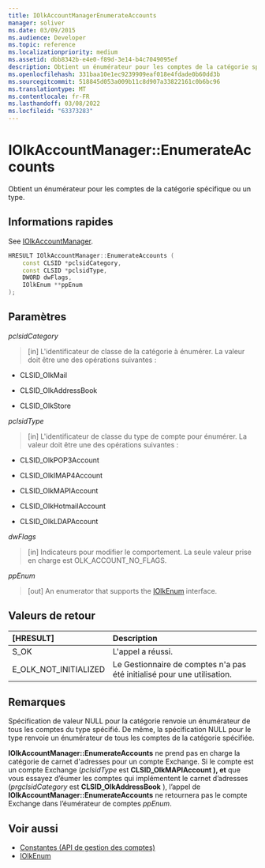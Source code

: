 ```yaml
---
title: IOlkAccountManagerEnumerateAccounts
manager: soliver
ms.date: 03/09/2015
ms.audience: Developer
ms.topic: reference
ms.localizationpriority: medium
ms.assetid: dbb8342b-e4e0-f89d-3e14-b4c7049095ef
description: Obtient un énumérateur pour les comptes de la catégorie spécifique ou un type.
ms.openlocfilehash: 331baa10e1ec9239909eaf018e4fdade0b60dd3b
ms.sourcegitcommit: 518845d053a009b11c8d907a33822161c0b6bc96
ms.translationtype: MT
ms.contentlocale: fr-FR
ms.lasthandoff: 03/08/2022
ms.locfileid: "63373283"
---
```

# <a name="iolkaccountmanagerenumerateaccounts"></a>IOlkAccountManager::EnumerateAccounts

Obtient un énumérateur pour les comptes de la catégorie spécifique ou un type.
  
## <a name="quick-info"></a>Informations rapides

See [IOlkAccountManager](iolkaccountmanager.md).
  
```cpp
HRESULT IOlkAccountManager::EnumerateAccounts (  
    const CLSID *pclsidCategory, 
    const CLSID *pclsidType, 
    DWORD dwFlags, 
    IOlkEnum **ppEnum 
);

```

## <a name="parameters"></a>Paramètres

_pclsidCategory_
  
> [in] L'identificateur de classe de la catégorie à énumérer. La valeur doit être une des opérations suivantes :

- CLSID_OlkMail

- CLSID_OlkAddressBook

- CLSID_OlkStore

_pclsidType_
  
> [in] L'identificateur de classe du type de compte pour énumérer. La valeur doit être une des opérations suivantes :

- CLSID_OlkPOP3Account

- CLSID_OlkIMAP4Account

- CLSID_OlkMAPIAccount

- CLSID_OlkHotmailAccount

- CLSID_OlkLDAPAccount

_dwFlags_
  
> [in] Indicateurs pour modifier le comportement. La seule valeur prise en charge est OLK_ACCOUNT_NO_FLAGS.

_ppEnum_
  
> [out] An enumerator that supports the [IOlkEnum](iolkenum.md) interface.

## <a name="return-values"></a>Valeurs de retour

|**[HRESULT]**|**Description**|
|:-----|:-----|
|S_OK  <br/> |L'appel a réussi. |
|E_OLK_NOT_INITIALIZED  <br/> |Le Gestionnaire de comptes n'a pas été initialisé pour une utilisation. |

## <a name="remarks"></a>Remarques

Spécification de valeur NULL pour la catégorie renvoie un énumérateur de tous les comptes du type spécifié. De même, la spécification NULL pour le type renvoie un énumérateur de tous les comptes de la catégorie spécifiée.
  
 **IOlkAccountManager::EnumerateAccounts** ne prend pas en charge la catégorie de carnet d'adresses pour un compte Exchange. Si le compte est un compte Exchange (_pclsidType_ est **CLSID_OlkMAPIAccount ), et** que vous essayez d’éumer les comptes qui implémentent le carnet d’adresses (_prgclsidCategory_ est **CLSID_OlkAddressBook** ), l’appel de **IOlkAccountManager::EnumerateAccounts** ne retournera pas le compte Exchange dans l’éumérateur de comptes _ppEnum_.
  
## <a name="see-also"></a>Voir aussi

- [Constantes (API de gestion des comptes)](constants-account-management-api.md)  
- [IOlkEnum](iolkenum.md)
